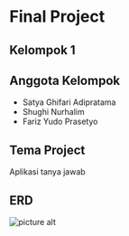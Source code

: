 # Final Project



## Kelompok 1

## Anggota Kelompok

* Satya Ghifari Adipratama
* Shughi Nurhalim
* Fariz Yudo Prasetyo

## Tema Project

Aplikasi tanya jawab

## ERD

![picture alt](https://drive.google.com/uc?export=view&id=1vptZ9du7sPrakAJPovWzuOfv-7wK5E1N "Sanbercode Final project ERD")

